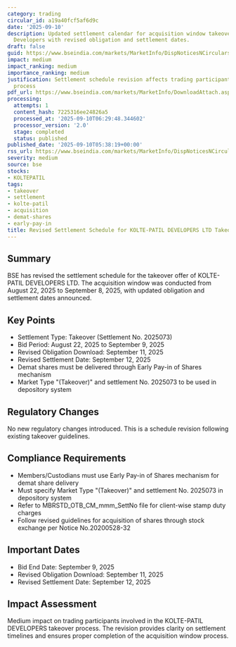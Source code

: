 ```yaml
---
category: trading
circular_id: a19a40fcf5af6d9c
date: '2025-09-10'
description: Updated settlement calendar for acquisition window takeover of Kolte-Patil
  Developers with revised obligation and settlement dates.
draft: false
guid: https://www.bseindia.com/markets/MarketInfo/DispNoticesNCirculars.aspx?Noticeid={74D0992C-688D-47BB-AA2F-9838C0EF0EDA}&noticeno=20250910-2&dt=09/10/2025&icount=2&totcount=4&flag=0
impact: medium
impact_ranking: medium
importance_ranking: medium
justification: Settlement schedule revision affects trading participants in takeover
  process
pdf_url: https://www.bseindia.com/markets/MarketInfo/DownloadAttach.aspx?id=20250910-2&attachedId=
processing:
  attempts: 1
  content_hash: 7225316ee24826a5
  processed_at: '2025-09-10T06:29:48.344602'
  processor_version: '2.0'
  stage: completed
  status: published
published_date: '2025-09-10T05:38:19+00:00'
rss_url: https://www.bseindia.com/markets/MarketInfo/DispNoticesNCirculars.aspx?Noticeid={74D0992C-688D-47BB-AA2F-9838C0EF0EDA}&noticeno=20250910-2&dt=09/10/2025&icount=2&totcount=4&flag=0
severity: medium
source: bse
stocks:
- KOLTEPATIL
tags:
- takeover
- settlement
- kolte-patil
- acquisition
- demat-shares
- early-pay-in
title: Revised Settlement Schedule for KOLTE-PATIL DEVELOPERS LTD Takeover Offer
---
```


## Summary

BSE has revised the settlement schedule for the takeover offer of KOLTE-PATIL DEVELOPERS LTD. The acquisition window was conducted from August 22, 2025 to September 8, 2025, with updated obligation and settlement dates announced.

## Key Points

- Settlement Type: Takeover (Settlement No. 2025073)
- Bid Period: August 22, 2025 to September 9, 2025
- Revised Obligation Download: September 11, 2025
- Revised Settlement Date: September 12, 2025
- Demat shares must be delivered through Early Pay-in of Shares mechanism
- Market Type "(Takeover)" and settlement No. 2025073 to be used in depository system

## Regulatory Changes

No new regulatory changes introduced. This is a schedule revision following existing takeover guidelines.

## Compliance Requirements

- Members/Custodians must use Early Pay-in of Shares mechanism for demat share delivery
- Must specify Market Type "(Takeover)" and settlement No. 2025073 in depository system
- Refer to MBRSTD_OTB_CM_mmm_SettNo file for client-wise stamp duty charges
- Follow revised guidelines for acquisition of shares through stock exchange per Notice No.20200528-32

## Important Dates

- Bid End Date: September 9, 2025
- Revised Obligation Download: September 11, 2025
- Revised Settlement Date: September 12, 2025

## Impact Assessment

Medium impact on trading participants involved in the KOLTE-PATIL DEVELOPERS takeover process. The revision provides clarity on settlement timelines and ensures proper completion of the acquisition window process.